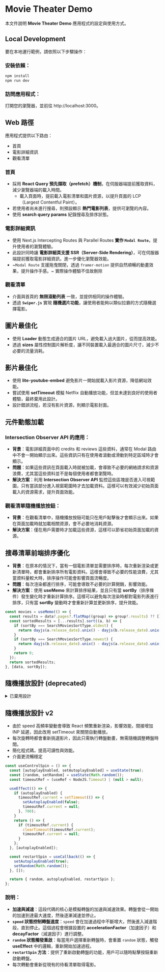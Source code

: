 # Movie Theater Demo

本文件說明 **Movie Theater Demo** 應用程式的設定與使用方式。

## Local Development

要在本地運行範例，請依照以下步驟操作：

### 安裝依賴：

```jsx
npm install
npm run dev
```

### 訪問應用程式：

打開您的瀏覽器，並前往 http://localhost:3000。

## Web 路徑

應用程式提供以下路由：

- 首頁
- 電影詳細資訊
- 觀看清單

### **首頁**

- 採用 **React Query 預先擷取（prefetch）機制**，在伺服器端提前獲取資料，減少瀏覽器端的載入時間。
  - 載入頁面時，提前載入電影清單和圖片資源，以提升頁面的 LCP（Largest Contentful Paint）。
- 若使用者尚未進行搜尋，則預設顯示 **熱門電影列表**，提供可瀏覽的內容。
- 使用 **search query params** 紀錄搜尋及排序狀態。

### **電影詳細資訊**

- 使用 Next.js Intercepting Routes 與 Parallel Routes **實作 `Modal Route`**，提升使用者的瀏覽體驗。
- 此設計同時讓 **電影詳細頁支援 SSR（Server-Side Rendering）**，可在伺服器端提前獲取電影詳細資訊，進一步優化瀏覽器效能。
- ~`Modal Route` 支援拖曳關閉，透過 `framer-motion` 提供自然順暢的動畫效果，提升操作手感。~ 實際操作體驗不佳故刪除

### **觀看清單**

- 介面與首頁的 **無限滾動列表** 一致，並提供相同的操作體驗。
- 透過 **`Swiper.js`** 實現 **隨機選片功能**，讓使用者能夠以類似拉霸的方式隨機選擇電影。

## 圖片最佳化

- 使用 **Loader** 動態生成適合的圖片 URL，避免載入過大圖片，從而提高效能。
- 透過 **sizes** 屬性控制圖片解析度，讓不同裝置載入最適合的圖片尺寸，減少不必要的流量消耗。

## 影片最佳化

- 使用 **lite-youtube-embed** 避免影片一開始就載入影片資源，降低網站效能。
- 嘗試使用 **setTimeout** 模擬 Netflix 自動播放功能，但並未達到良好的使用者體驗，最終棄用此設計。
- 設計錯誤流程，若沒有影片資源，則顯示電影封面。

## 元件動態加載

### Intersection Observer API 的應用：

- **背景**：電影詳細頁面中的 credits 和 reviews 這些資料，通常在 Modal 路由中不會一開始顯示出來。這些資訊只有在使用者滾動或滑動到特定區域時才會顯示。
- **問題**：如果這些資訊在頁面載入時就被加載，會導致不必要的網絡請求和資源浪費，尤其當這些資料並不是每個使用者都會瀏覽時。
- **解決方案**：利用 **Intersection Observer API** 監控這些區塊是否進入可視範圍，只有當該部分進入視窗範圍時才去加載資料。這樣可以有效減少初始頁面載入的資源需求，提升頁面效能。

### 觀看清單隨機播放按鈕：

- **背景**：在觀看清單中，隨機播放按鈕可能只在用戶點擊後才會顯示出來。如果在頁面加載時就加載相關資源，會不必要地消耗資源。
- **解決方案**：僅在用戶需要時才加載這些資源，這樣可以節省初始頁面加載的資源。

## 搜尋清單前端排序優化

- **背景**：在原本的情況下，當有一個電影清單並需要排序時，每次重新渲染或更新清單時，都會重新排序所有電影資料。這樣會導致不必要的性能浪費，尤其當資料量較大時，排序操作可能會影響頁面流暢度。
- **問題**：每次渲染都進行排序，可能會導致不必要的計算開銷，影響效能。
- **解決方案**：使用 **useMemo** 來計算排序結果，並且只有當 **sortBy**（排序條件）發生變化時才重新計算排序。這樣可以避免每次渲染時都對電影列表進行排序，只有當 **sortBy** 變動時才會重新計算並更新排序，提升效能。

```jsx
const movies = useMemo(() => {
  const results = data?.pages?.flatMap((group) => group?.results) ?? [];
  const sortedResults = [...results].sort((a, b) => {
    if (sortBy === SearchMoviesSortType.oldest) {
      return dayjs(a.release_date).unix() - dayjs(b.release_date).unix();
    }
    if (sortBy === SearchMoviesSortType.newest) {
      return dayjs(b.release_date).unix() - dayjs(a.release_date).unix();
    }
    return 0;
  });
  return sortedResults;
}, [data, sortBy]);
```

## 隨機播放設計 (deprecated)

<details>
<summary>已棄用設計</summary>

- 從待看清單中隨機挑選 10 部電影，並顯示在 **Swiper.js** 上，實現轉盤效果。
- 轉盤的控制邏輯透過 **Swiper.js** 的 **autoplay** 控制頻率，並使用 **freemod** 提供的平滑滑動效果。
- 使用自定義 Hook 控制動畫，讓轉盤從一開始的加速到減速，達成順暢的轉盤動畫效果。用戶可以選擇是否重新轉盤。

```jsx
const useControlSpin = () => {
  const initialSpeed = 120;
  const minSpeed = 540;
  const maxSpeed = 1080;
  const accelerationFactor = 0.8;
  const decayFactor = 1.2;
  const intervalDelay = 20;

  const [speed, setSpeed] = useState(initialSpeed);
  const [autoplayEnabled, setAutoplayEnabled] = useState(true);
  const [isAccelerating, setIsAccelerating] = useState(true);
  const [random, setRandom] = useState(Math.random());

  useEffect(() => {
    if (!autoplayEnabled) return;

    let currentSpeed = speed;
    const interval = setInterval(() => {
      if (isAccelerating) {
        currentSpeed *= accelerationFactor;
        if (currentSpeed <= minSpeed) {
          setIsAccelerating(false);
        }
      } else {
        currentSpeed *= decayFactor;
        if (currentSpeed >= maxSpeed) {
          setAutoplayEnabled(false);
          clearInterval(interval);
          return;
        }
      }
      setSpeed(currentSpeed);
    }, intervalDelay);

    return () => clearInterval(interval);
  }, [autoplayEnabled, speed, isAccelerating]);

  const restartSpin = useCallback(() => {
    setSpeed(initialSpeed);
    setAutoplayEnabled(true);
    setIsAccelerating(true);
    setRandom(Math.random());
  }, []);

  return { speed, random, autoplayEnabled, restartSpin };
};
```
</details>

## 隨機播放設計 v2

- 由於 speed 高頻率變動會導致 React 頻繁重新渲染，影響效能，間接增加 INP 延遲，因此改用 setTimeout 來關閉自動播放。
- 每次旋轉時都會重新挑選影片，因此只需執行轉盤動畫，無需隨機調整轉盤時間。
- 簡化程式碼，提高可讀性與效能。
- 介面更流暢穩定

```js
const useControlSpin = () => {
  const [autoplayEnabled, setAutoplayEnabled] = useState(true);
  const [random, setRandom] = useState(Math.random());
  const timeoutRef = (useRef < NodeJS.Timeout) | (null > null);

  useEffect(() => {
    if (autoplayEnabled) {
      timeoutRef.current = setTimeout(() => {
        setAutoplayEnabled(false);
        timeoutRef.current = null;
      }, 700);
    }
    return () => {
      if (timeoutRef.current) {
        clearTimeout(timeoutRef.current);
        timeoutRef.current = null;
      }
    };
  }, [autoplayEnabled]);

  const restartSpin = useCallback(() => {
    setAutoplayEnabled(true);
    setRandom(Math.random());
  }, []);

  return { random, autoplayEnabled, restartSpin };
};
```

### 說明：

- **加速與減速**：這段代碼的核心是模擬轉盤的加速與減速效果。轉盤會從一開始的加速到達最大速度，然後逐漸減速並停止。
- **`speed` 狀態控制轉盤速度**：`speed` 會在加速過程中不斷增大，然後進入減速階段，直到停止。這個過程會根據設置的 **accelerationFactor**（加速因子）和 **decayFactor**（減速因子）進行調整。
- **`random` 狀態觸發重啟**：每當用戶選擇重新轉盤時，會重置 `random` 狀態，觸發 **useEffect** 中的邏輯，重新開始加速過程。
- **`restartSpin` 方法**：提供了重新啟動轉盤的功能，用戶可以隨時點擊按鈕重新啟動轉盤。
- 每次轉動會重新從現有的待看清單取得電影。
